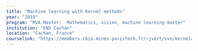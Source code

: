 ```yaml
---
title: "Machine learning with Kernel methods"
year: "2019"
program: "MVA Master:  Mathematics, vision, machine learning master"
institution: "ENS Cachan"
location: "Cachan, France"
courselink: "https://members.cbio.mines-paristech.fr/~jvert/svn/kernelcourse/course/2019mva/index.html"
---
```

